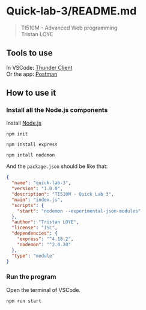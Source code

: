 # Quick-lab-3/README.md
> TI510M - Advanced Web programming<br>
> Tristan LOYE

## Tools to use

In VSCode: [Thunder Client](https://marketplace.visualstudio.com/items?itemName=rangav.vscode-thunder-client)<br>
Or the app: [Postman](https://www.postman.com)

## How to use it
### Install all the Node.js components

Install [Node.js](https://nodejs.org/)<br>
```
npm init
```
```
npm install express
```
```
npm intall nodemon
```
And the ```package.json``` should be like that:
```json
{
  "name": "quick-lab-3",
  "version": "1.0.0",
  "description": "TI510M - Quick Lab 3",
  "main": "index.js",
  "scripts": {
    "start": "nodemon --experimental-json-modules"
  },
  "author": "Tristan LOYE",
  "license": "ISC",
  "dependencies": {
    "express": "^4.18.2",
    "nodemon": "^2.0.20"
  },
  "type": "module"
}
```

### Run the program
Open the terminal of VSCode.
```
npm run start
```